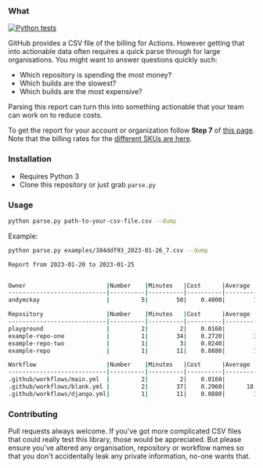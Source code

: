 ### What

[![Python tests](https://github.com/andymckay/github-billing-parser/actions/workflows/python-app.yml/badge.svg)](https://github.com/andymckay/github-billing-parser/actions/workflows/python-app.yml)

GitHub provides a CSV file of the billing for Actions. However getting that into actionable data often requires a quick parse through for large organisations. You might want to answer questions quickly such:

* Which repository is spending the most money?
* Which builds are the slowest?
* Which builds are the most expensive?

Parsing this report can turn this into something actionable that your team can work on to reduce costs.

To get the report for your account or organization follow **Step 7** of [this page](https://docs.github.com/en/billing/managing-billing-for-github-actions/viewing-your-github-actions-usage#viewing-github-actions-usage-for-your-organization). Note that the billing rates for the [different SKUs are here](https://docs.github.com/en/billing/managing-billing-for-github-actions/about-billing-for-github-actions#per-minute-rates).

### Installation

* Requires Python 3
* Clone this repository or just grab `parse.py`

### Usage

```bash
python parse.py path-to-your-csv-file.csv --dump
```

Example:

```bash
python parse.py examples/384ddf93_2023-01-26_7.csv --dump

Report from 2023-01-20 to 2023-01-25


Owner                       |Number    |Minutes   |Cost      |Average   |Slowest
----------------------------|----------|----------|----------|----------|----------
andymckay                   |         5|        50|    0.4000|        10|        34

Repository                  |Number    |Minutes   |Cost      |Average   |Slowest
----------------------------|----------|----------|----------|----------|----------
playground                  |         2|         2|    0.0160|         1|         1
example-repo-one            |         1|        34|    0.2720|        34|        34
example-repo-two            |         1|         3|    0.0240|         3|         3
example-repo                |         1|        11|    0.0880|        11|        11

Workflow                    |Number    |Minutes   |Cost      |Average   |Slowest
----------------------------|----------|----------|----------|----------|----------
.github/workflows/main.yml  |         2|         2|    0.0160|         1|         1
.github/workflows/blank.yml |         2|        37|    0.2960|      18.5|        34
.github/workflows/django.yml|         1|        11|    0.0880|        11|        11
```

### Contributing

Pull requests always welcome. If you've got more complicated CSV files that could really test this library, those would be appreciated. But please ensure you've altered any organisation, repository or workflow names so that you don't accidentally leak any private information, no-one wants that.
